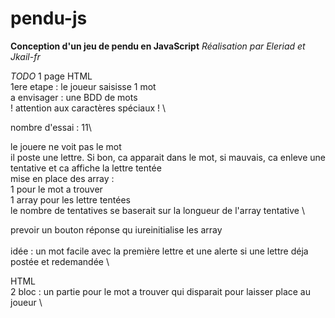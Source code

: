 # pendu-js 
**Conception d'un jeu de pendu en JavaScript** 
*Réalisation par Eleriad et Jkail-fr* 
 
*TODO* 
1 page HTML \
1ere etape : le joueur saisisse 1 mot  \
 a envisager : une BDD de mots \
! attention aux caractères spéciaux ! \

nombre d'essai : 11\

le jouere ne voit pas le mot \
il poste une lettre. Si bon, ca apparait dans le mot, si mauvais, ca enleve une tentative et ca affiche la lettre tentée \
mise en place des array : \
1 pour le mot a trouver  \
1 array pour les lettre tentées \
le nombre de tentatives se baserait sur la longueur de l'array tentative \

prevoir un bouton réponse qu iureinitialise les array  
\
idée : un mot facile avec la première lettre et une alerte si une lettre déja postée et redemandée \


HTML \
2 bloc : un partie pour le mot a trouver qui disparait pour laisser place au joueur \
